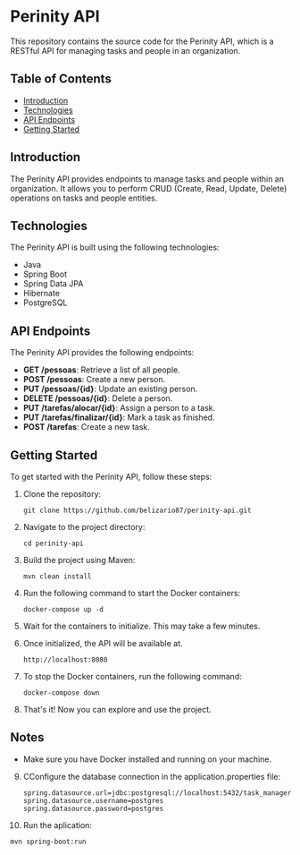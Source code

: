 # Perinity API

This repository contains the source code for the Perinity API, which is a RESTful API for managing tasks and people in an organization.

## Table of Contents

- [Introduction](#introduction)
- [Technologies](#technologies)
- [API Endpoints](#api-endpoints)
- [Getting Started](#getting-started)




## Introduction

The Perinity API provides endpoints to manage tasks and people within an organization. It allows you to perform CRUD (Create, Read, Update, Delete) operations on tasks and people entities.

## Technologies

The Perinity API is built using the following technologies:

- Java
- Spring Boot
- Spring Data JPA
- Hibernate
- PostgreSQL

## API Endpoints

The Perinity API provides the following endpoints:

- **GET /pessoas**: Retrieve a list of all people.
- **POST /pessoas**: Create a new person.
- **PUT /pessoas/{id}**: Update an existing person.
- **DELETE /pessoas/{id}**: Delete a person.
- **PUT /tarefas/alocar/{id}**: Assign a person to a task.
- **PUT /tarefas/finalizar/{id}**: Mark a task as finished.
- **POST /tarefas**: Create a new task.

## Getting Started

To get started with the Perinity API, follow these steps:

1. Clone the repository:

   ```shell
   git clone https://github.com/belizario87/perinity-api.git
   
2. Navigate to the project directory:

   ```shell
   cd perinity-api 
3. Build the project using Maven:
   ```shell
   mvn clean install

4. Run the following command to start the Docker containers:
     ```shell
     docker-compose up -d

5. Wait for the containers to initialize. This may take a few minutes.
    
6. Once initialized, the API will be available at.
      ```shell
      http://localhost:8080

7. To stop the Docker containers, run the following command:
      ```shell
      docker-compose down

8. That's it! Now you can explore and use the project.

## Notes

- Make sure you have Docker installed and running on your machine.


9. CConfigure the database connection in the application.properties file:

   ```shell
   spring.datasource.url=jdbc:postgresql://localhost:5432/task_manager
   spring.datasource.username=postgres
   spring.datasource.password=postgres
   
10. Run the aplication:
   ```shell
   mvn spring-boot:run




